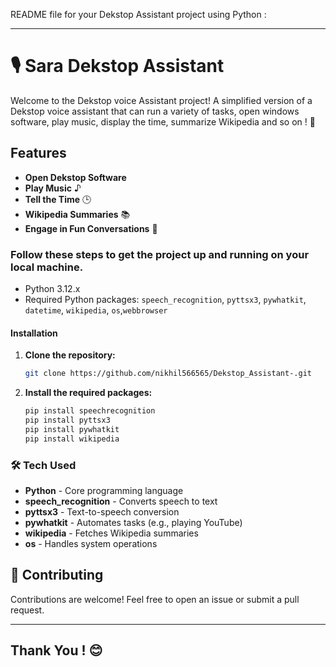 README file for your Dekstop Assistant project using Python :

---
# 🎙️ Sara Dekstop Assistant

 Welcome to the Dekstop voice Assistant project! A simplified version of a Dekstop voice assistant that can run a variety of tasks, open windows software, play music, display the time, summarize Wikipedia and so on !  🌟


##  Features

- **Open Dekstop Software** 
- **Play Music** ♪
- **Tell the Time** 🕒
- **Wikipedia Summaries** 📚
- **Engage in Fun Conversations** 💬


### Follow these steps to get the project up and running on your local machine.

- Python 3.12.x
- Required Python packages: `speech_recognition`, `pyttsx3`, `pywhatkit`, `datetime`, `wikipedia`, `os`,`webbrowser`

#### Installation

1. **Clone the repository:**
   ```bash
   git clone https://github.com/nikhil566565/Dekstop_Assistant-.git
   

2. **Install the required packages:**
   ```bash
   pip install speechrecognition 
   pip install pyttsx3 
   pip install pywhatkit 
   pip install wikipedia 
   ```

### 🛠️ Tech Used

- **Python** -  Core programming language
- **speech_recognition** -  Converts speech to text
- **pyttsx3** -  Text-to-speech conversion
- **pywhatkit** - Automates tasks (e.g., playing YouTube)
- **wikipedia** - Fetches Wikipedia summaries
- **os** - Handles system operations


## 🤝 Contributing

Contributions are welcome! Feel free to open an issue or submit a pull request.

---
Thank You ! 😊
---